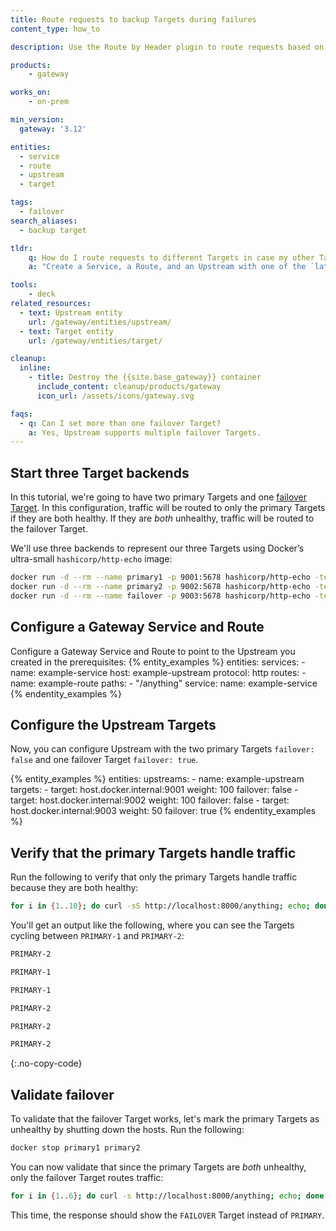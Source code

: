 ```yaml
---
title: Route requests to backup Targets during failures
content_type: how_to

description: Use the Route by Header plugin to route requests based on a header value.

products:
    - gateway

works_on:
    - on-prem

min_version:
  gateway: '3.12'

entities: 
  - service
  - route
  - upstream
  - target

tags:
  - failover
search_aliases:
  - backup target

tldr:
    q: How do I route requests to different Targets in case my other Targets are unhealthy?
    a: "Create a Service, a Route, and an Upstream with one of the `latency`, `least-connections`, or `round-robin` load balancing strategies. Configure primary Targets on the Upstream with `failover: false` and a failover Target with `failover: true`."

tools:
    - deck
related_resources:
  - text: Upstream entity
    url: /gateway/entities/upstream/
  - text: Target entity
    url: /gateway/entities/target/

cleanup:
  inline:
    - title: Destroy the {{site.base_gateway}} container
      include_content: cleanup/products/gateway
      icon_url: /assets/icons/gateway.svg

faqs:
  - q: Can I set more than one failover Target?
    a: Yes, Upstream supports multiple failover Targets.
---
```


## Start three Target backends

In this tutorial, we're going to have two primary Targets and one [failover Target](/gateway/entities/target/#managing-failover-targets). In this configuration, traffic will be routed to only the primary Targets if they are both healthy. If they are *both* unhealthy, traffic will be routed to the failover Target.

We'll use three backends to represent our three Targets using Docker’s ultra-small `hashicorp/http-echo` image:

```sh
docker run -d --rm --name primary1 -p 9001:5678 hashicorp/http-echo -text "PRIMARY-1"
docker run -d --rm --name primary2 -p 9002:5678 hashicorp/http-echo -text "PRIMARY-2"
docker run -d --rm --name failover -p 9003:5678 hashicorp/http-echo -text "FAILOVER"
```

## Configure a Gateway Service and Route

Configure a Gateway Service and Route to point to the Upstream you created in the prerequisites:
{% entity_examples %}
entities:
  services:
    - name: example-service
      host: example-upstream 
      protocol: http
  routes:
    - name: example-route
      paths:
      - "/anything"
      service:
        name: example-service
{% endentity_examples %}

## Configure the Upstream Targets

Now, you can configure Upstream with the two primary Targets `failover: false` and one failover Target `failover: true`. 

{% entity_examples %}
entities:
  upstreams:
    - name: example-upstream
      targets:
        - target: host.docker.internal:9001
          weight: 100
          failover: false
        - target: host.docker.internal:9002
          weight: 100
          failover: false
        - target: host.docker.internal:9003
          weight: 50
          failover: true
{% endentity_examples %}

## Verify that the primary Targets handle traffic

Run the following to verify that only the primary Targets handle traffic because they are both healthy:

```sh
for i in {1..10}; do curl -sS http://localhost:8000/anything; echo; done
```

You'll get an output like the following, where you can see the Targets cycling between `PRIMARY-1` and `PRIMARY-2`:
```sh
PRIMARY-2

PRIMARY-1

PRIMARY-1

PRIMARY-2

PRIMARY-2

PRIMARY-2
```
{:.no-copy-code}

## Validate failover

To validate that the failover Target works, let's mark the primary Targets as unhealthy by shutting down the hosts. Run the following:
```sh
docker stop primary1 primary2
```

You can now validate that since the primary Targets are *both* unhealthy, only the failover Target routes traffic:
```sh
for i in {1..6}; do curl -s http://localhost:8000/anything; echo; done
```
This time, the response should show the `FAILOVER` Target instead of `PRIMARY`.
